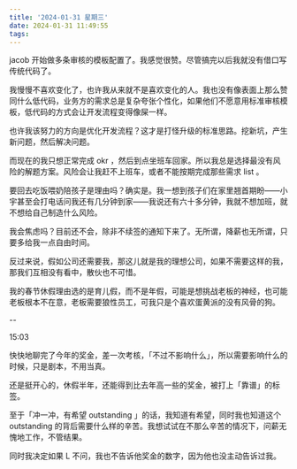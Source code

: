 ```yaml
---
title: '2024-01-31 星期三'
date: 2024-01-31 11:49:55
tags:
---
```


jacob 开始做多条审核的模板配置了。我感觉很赞。尽管搞完以后我就没有借口写传统代码了。

我慢慢不喜欢变化了，也许我从来就不是喜欢变化的人。我也没有像表面上那么赞同什么低代码，业务方的需求总是复杂夸张个性化，如果他们不愿意用标准审核模板，低代码的方式会让开发流程变得像屎一样。

也许我该努力的方向是优化开发流程？这才是打怪升级的标准思路。挖新坑，产生新问题，然后解决问题。

而现在的我只想正常完成 okr ，然后到点坐班车回家。所以我总是选择最没有风险的解题方案。风险会让我赶不上班车，或者不能按期完成那些需求 list 。

要回去吃饭喂奶陪孩子是理由吗？确实是。我一想到孩子们在家里翘首期盼——小宇甚至会打电话问我还有几分钟到家——我说还有六十多分钟，我就不想加班，就不想给自己制造什么风险。

我会焦虑吗？目前还不会，除非不续签的通知下来了。无所谓，降薪也无所谓，只要多给我一点自由时间。

反过来说，假如公司还需要我，那这儿就是我的理想公司，如果不需要这样的我，那我们互相没有看中，散伙也不可惜。

我的春节休假理由选的是育儿假，而不是年假，可能是想挑战老板的神经，也可能老板根本不在意，老板需要狼性员工，可我只是个喜欢蛋黄派的没有风骨的狗。

--

15:03 

快快地聊完了今年的奖金，差一次考核，「不过不影响什么」，所以需要影响什么的时候，只是剧本，不用当真。

还是挺开心的，休假半年，还能得到比去年高一些的奖金，被打上「靠谱」的标签。

至于「冲一冲，有希望 outstanding 」的话，我知道有希望，同时我也知道这个 outstanding 的背后需要什么样的辛苦。我想试试在不那么辛苦的情况下，问薪无愧地工作，不管结果。

同时我决定如果 L 不问，我也不告诉他奖金的数字，因为他也没主动告诉过我。


